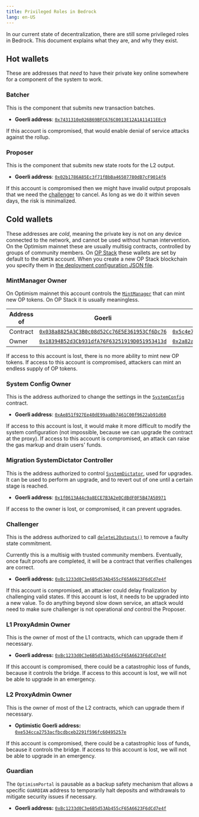 ```yaml
---
title: Privileged Roles in Bedrock
lang: en-US
---
```


In our current state of decentralization, there are still some privileged roles in Bedrock. This document explains what they are, and why they exist.

## Hot wallets

These are addresses that *need* to have their private key online somewhere for a component of the system to work.

### Batcher
  
This is the component that submits new transaction batches.

- **Goerli address**: [`0x7431310e026B69BFC676C0013E12A1A11411EEc9`](https://goerli.etherscan.io/address/0x7431310e026B69BFC676C0013E12A1A11411EEc9)

If this account is compromised, that would enable denial of service attacks against the rollup.


### Proposer
  
This is the component that submits new state roots for the L2 output. 

- **Goerli address**: [`0x02b1786A85Ec3f71fBbBa46507780dB7cF9014f6`](https://goerli.etherscan.io/address/0x02b1786A85Ec3f71fBbBa46507780dB7cF9014f6)

If this account is compromised then we might have invalid output proposals that we need the [challenger](#challenger) to cancel. 
As long as we do it within seven days, the risk is minimalized.


## Cold wallets

These addresses are *cold*, meaning the private key is not on any device connected to the network, and cannot be used without human intervention.
On the Optimism mainnet these are usually multisig contracts, controlled by groups of community members.
On [OP Stack](https://stack.optimism.io) these wallets are set by default to the `ADMIN` account.
When you create a new OP Stack blockchain you specify them in [the deployment configuration JSON file](https://github.com/ethereum-optimism/optimism/blob/develop/packages/contracts-bedrock/deploy-config/getting-started.json).


### MintManager Owner

On Optimism mainnet this account controls the [`MintManager`](https://github.com/ethereum-optimism/optimism/blob/develop/packages/contracts-bedrock/contracts/governance/MintManager.sol) that can mint new OP tokens.
On OP Stack it is usually meaningless.


| Address of | Goerli | Mainnet |
| - | - | - |
| Contract | [`0x038a8825A3C3B0c08d52Cc76E5E361953Cf6Dc76`](https://goerli.etherscan.io/address/0x038a8825A3C3B0c08d52Cc76E5E361953Cf6Dc76) | [`0x5c4e7ba1e219e47948e6e3f55019a647ba501005`](https://optimistic.etherscan.io/address/0x5c4e7ba1e219e47948e6e3f55019a647ba501005) 
| Owner | [`0x18394B52d3Cb931dfA76F63251919D051953413d`](https://goerli.etherscan.io/address/0x18394B52d3Cb931dfA76F63251919D051953413d) | [`0x2a82ae142b2e62cb7d10b55e323acb1cab663a26`](https://optimistic.etherscan.io/address/0x2a82ae142b2e62cb7d10b55e323acb1cab663a26) 


If access to this account is lost, there is no more ability to mint new OP tokens.
If access to this account is compromised, attackers can mint an endless supply of OP tokens.

### System Config Owner

This is the address authorized to change the settings in the [`SystemConfig`](https://github.com/ethereum-optimism/optimism/blob/develop/packages/contracts-bedrock/contracts/L1/SystemConfig.sol) contract. 

- **Goerli address**: [`0xAe851f927Ee40dE99aaBb7461C00f9622ab91d60`](https://goerli.etherscan.io/address/0xAe851f927Ee40dE99aaBb7461C00f9622ab91d60#readProxyContract)

If access to this account is lost, it would make it more difficult to modify the system configuration (not impossible, because we can upgrade the contract at the proxy). 
If access to this account is compromised, an attack can raise the gas markup and drain users' funds.


### Migration SystemDictator Controller

This is the address authorized to control [`SystemDictator`](https://github.com/ethereum-optimism/optimism/blob/develop/packages/contracts-bedrock/contracts/deployment/SystemDictator.sol), used for upgrades.
It can be used to perform an upgrade, and to revert out of one until a certain stage is reached.

- **Goerli address**: [`0x1f0613A44c9a8ECE7B3A2e0CdBdF0F5B47A50971`](https://goerli.etherscan.io/address/0x1f0613A44c9a8ECE7B3A2e0CdBdF0F5B47A50971#readProxyContract)


If access to the owner is lost, or compromised, it can prevent upgrades. 


### Challenger

This is the address authorized to call [`deleteL2Outputs()`](https://github.com/ethereum-optimism/optimism/blob/develop/packages/contracts-bedrock/contracts/L1/L2OutputOracle.sol#L133-L167) to remove a faulty state commitment. 

Currently this is a multisig with trusted community members.
Eventually, once fault proofs are completed, it will be a contract that verifies challenges are correct.

- **Goerli address:** [`0xBc1233d0C3e6B5d53Ab455cF65A6623F6dCd7e4f`](https://goerli.etherscan.io/address/0xBc1233d0C3e6B5d53Ab455cF65A6623F6dCd7e4f#readProxyContract)


If this account is compromised, an attacker could delay finalization by challenging valid states.
If this account is lost, it needs to be upgraded into a new value.
To do anything beyond slow down service, an attack would need to make sure challenger is not operational *and* control the Proposer.

### L1 ProxyAdmin Owner

This is the owner of most of the L1 contracts, which can upgrade them if necessary. 

- **Goerli address:** [`0xBc1233d0C3e6B5d53Ab455cF65A6623F6dCd7e4f`](https://goerli.etherscan.io/address/0xBc1233d0C3e6B5d53Ab455cF65A6623F6dCd7e4f#readProxyContract)

If this account is compromised, there could be a catastrophic loss of funds, because it controls the bridge.
If access to this account is lost, we will not be able to upgrade in an emergency.

### L2 ProxyAdmin Owner

This is the owner of most of the L2 contracts, which can upgrade them if necessary.

- **Optimistic Goerli address:** [`0xe534cca2753acfbcdbceb2291f596fc60495257e`](https://goerli-optimism.etherscan.io/address/0xe534cca2753acfbcdbceb2291f596fc60495257e)

If this account is compromised, there could be a catastrophic loss of funds, because it controls the bridge.
If access to this account is lost, we will not be able to upgrade in an emergency.


### Guardian

The `OptimismPortal` is pausable as a backup safety mechanism that allows a specific `GUARDIAN` address to temporarily halt deposits and withdrawals to mitigate security issues if necessary.

- **Goerli address:** [`0xBc1233d0C3e6B5d53Ab455cF65A6623F6dCd7e4f`](https://goerli.etherscan.io/address/0xBc1233d0C3e6B5d53Ab455cF65A6623F6dCd7e4f#readProxyContract)